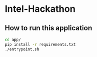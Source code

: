 # Intel-Hackathon

## How to run this application
```bash
cd app/
pip install -r requirements.txt
./entrypoint.sh
```